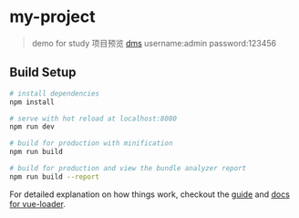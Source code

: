 # my-project

> demo for study
项目预览 [dms](http://alpha.misrobot.com/pages/doctorManageSystem/index.html)
username:admin
password:123456
## Build Setup

``` bash
# install dependencies
npm install

# serve with hot reload at localhost:8080
npm run dev

# build for production with minification
npm run build

# build for production and view the bundle analyzer report
npm run build --report
```

For detailed explanation on how things work, checkout the [guide](http://vuejs-templates.github.io/webpack/) and [docs for vue-loader](http://vuejs.github.io/vue-loader).
